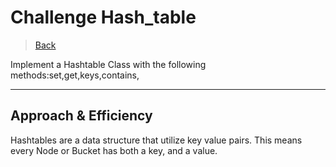 # Challenge Hash_table

> [Back](../../README.md)
> 
Implement a Hashtable Class with the following methods:set,get,keys,contains,

 
************************
## Approach & Efficiency
Hashtables are a data structure that utilize key value pairs. This means every Node or Bucket has both a key, and a value.
